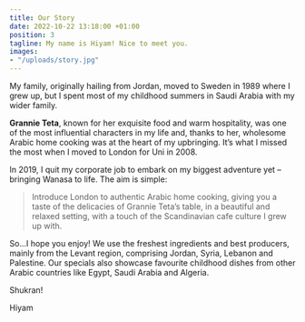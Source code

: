 ```yaml
---
title: Our Story
date: 2022-10-22 13:18:00 +01:00
position: 3
tagline: My name is Hiyam! Nice to meet you.
images:
- "/uploads/story.jpg"
---
```


My family, originally hailing from Jordan, moved to Sweden in 1989 where I grew up, but I spent most of my childhood summers in Saudi Arabia with my wider family.

**Grannie Teta**, known for her exquisite food and warm hospitality, was one of the most influential characters in my life and, thanks to her, wholesome Arabic home cooking was at the heart of my upbringing. It’s what I missed the most when I moved to London for Uni in 2008.

In 2019, I quit my corporate job to embark on my biggest adventure yet – bringing Wanasa to life. The aim is simple:

> Introduce London to authentic Arabic home cooking, giving you a taste of the delicacies of Grannie Teta’s table, in a beautiful and relaxed setting, with a touch of the Scandinavian cafe culture I grew up with.

So…I hope you enjoy! We use the freshest ingredients and best producers, mainly from the Levant region, comprising Jordan, Syria, Lebanon and Palestine. Our specials also showcase favourite childhood dishes from other Arabic countries like Egypt, Saudi Arabia and Algeria.

Shukran!

Hiyam